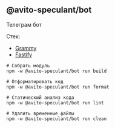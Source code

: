 @avito-speculant/bot
----------------------

Телеграм бот

Стек:

* [Grammy](https://grammy.dev/)
* [Fastify](https://fastify.io/)

```
# Собрать модуль
npm -w @avito-speculant/bot run build

# Отформатировать код
npm -w @avito-speculant/bot run format

# Статический анализ кода
npm -w @avito-speculant/bot run lint

# Удалить временные файлы
npm -w @avito-speculant/bot run clean
```

